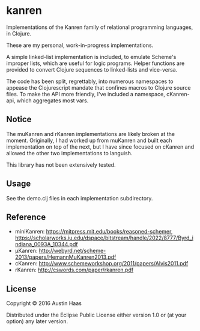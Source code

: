 # kanren

Implementations of the Kanren family of relational programming
languages, in Clojure.

These are my personal, work-in-progress implementations.

A simple linked-list implementation is included, to emulate Scheme's
improper lists, which are useful for logic programs. Helper functions
are provided to convert Clojure sequences to linked-lists and
vice-versa.

The code has been split, regrettably, into numerous namespaces to
appease the Clojurescript mandate that confines macros to Clojure
source files. To make the API more friendly, I've included a namespace,
cKanren-api, which aggregates most vars.

## Notice

The muKanren and rKanren implementations are likely broken at the
moment. Originally, I had worked up from muKanren and built each
implementation on top of the next, but I have since focused on cKanren
and allowed the other two implementations to languish.

This library has not been extensively tested.

## Usage

See the demo.clj files in each implementation subdirectory.

## Reference

* miniKanren: https://mitpress.mit.edu/books/reasoned-schemer, https://scholarworks.iu.edu/dspace/bitstream/handle/2022/8777/Byrd_indiana_0093A_10344.pdf
* µKanren: http://webyrd.net/scheme-2013/papers/HemannMuKanren2013.pdf
* cKanren: http://www.schemeworkshop.org/2011/papers/Alvis2011.pdf
* rKanren: http://cswords.com/paper/rkanren.pdf

## License

Copyright © 2016 Austin Haas

Distributed under the Eclipse Public License either version 1.0 or (at
your option) any later version.
